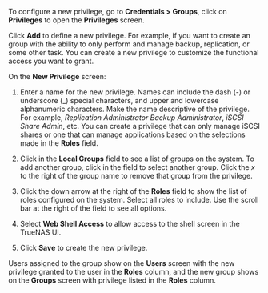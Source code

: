 &NewLine;

To configure a new privilege, go to **Credentials > Groups**, click on **Privileges** to open the **Privileges** screen.

Click **Add** to define a new privilege. For example, if you want to create an group with the ability to only perform and manage backup, replication, or some other task.
You can create a new privilege to customize the functional access you want to grant.

On the **New Privilege** screen:

1. Enter a name for the new privilege. Names can include the dash (-) or underscore (_) special characters, and upper and lowercase alphanumeric characters.
 Make the name descriptive of the privilege. For example, *Replication Administrator* *Backup Administrator*, *iSCSI Share Admin*, etc.
 You can create a privilege that can only manage iSCSI shares or one that can manage applications based on the selections made in the **Roles** field.

2. Click in the **Local Groups** field to see a list of groups on the system. To add another group, click in the field to select another group.
 Click the *x* to the right of the group name to remove that group from the privilege.

3. Click the down arrow at the right of the **Roles** field to show the list of roles configured on the system. Select all roles to include.
 Use the scroll bar at the right of the field to see all options.

4. Select **Web Shell Access** to allow access to the shell screen in the TrueNAS UI.

5. Click **Save** to create the new privilege.

Users assigned to the group show on the **Users** screen with the new privilege granted to the user in the **Roles** column, and the new group shows on the **Groups** screen with privilege listed in the **Roles** column.